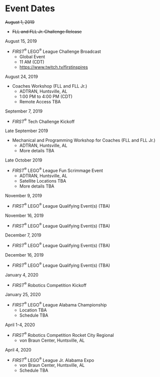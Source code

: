 # Event Dates

~~August 1, 2019~~
- ~~FLL and FLL Jr. Challenge Release~~

August 15, 2019
- *FIRST*<sup>&reg;</sup> LEGO<sup>&reg;</sup> League Challenge Broadcast
  - Global Event
  - 11 AM (CDT)
  - https://www.twitch.tv/firstinspires

August 24, 2019
- Coaches Workshop (FLL and FLL Jr.)
  - ADTRAN, Huntsville, AL
  - 1:00 PM to 4:00 PM (CDT)
  - Remote Access TBA
    
September 7, 2019
- *FIRST*<sup>&reg;</sup> Tech Challenge Kickoff

Late September 2019
- Mechanical and Programming Workshop for Coaches (FLL and FLL Jr.)
  - ADTRAN, Huntsville, AL
  - More details TBA

Late October 2019
- *FIRST*<sup>&reg;</sup> LEGO<sup>&reg;</sup> League Fun Scrimmage Event
  - ADTRAN, Huntsville, AL
  - Satellite Locations TBA
  - More details TBA

November 9, 2019
- *FIRST*<sup>&reg;</sup> LEGO<sup>&reg;</sup> League Qualifying Event(s) (TBA)

November 16, 2019
- *FIRST*<sup>&reg;</sup> LEGO<sup>&reg;</sup> League Qualifying Event(s) (TBA)

December 7, 2019
- *FIRST*<sup>&reg;</sup> LEGO<sup>&reg;</sup> League Qualifying Event(s) (TBA)

December 16, 2019
- *FIRST*<sup>&reg;</sup> LEGO<sup>&reg;</sup> League Qualifying Event(s) (TBA)

January 4, 2020
- *FIRST*<sup>&reg;</sup> Robotics Competition Kickoff

January 25, 2020
- *FIRST*<sup>&reg;</sup> LEGO<sup>&reg;</sup> League Alabama Championship
  - Location TBA
  - Schedule TBA
    
April 1-4, 2020
- *FIRST*<sup>&reg;</sup> Robotics Competition Rocket City Regional
  - von Braun Center, Huntsville, AL

April 4, 2020
- *FIRST*<sup>&reg;</sup> LEGO<sup>&reg;</sup> League Jr. Alabama Expo
  - von Braun Center, Huntsville, AL
  - Schedule TBA
